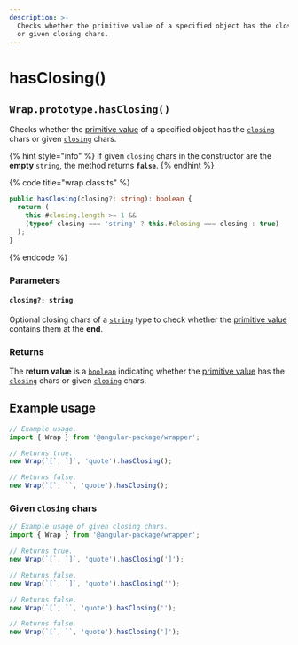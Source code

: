 ```yaml
---
description: >-
  Checks whether the primitive value of a specified object has the closing chars
  or given closing chars.
---
```


# hasClosing()

## `Wrap.prototype.hasClosing()`

Checks whether the [primitive value](valueof.md) of a specified object has the [`closing`](../accessors/get-closing.md) chars or given [`closing`](hasclosing.md#closing-string) chars.

{% hint style="info" %}
If given `closing` chars in the constructor are the **empty** `string`, the method returns **`false`**.
{% endhint %}

{% code title="wrap.class.ts" %}
```typescript
public hasClosing(closing?: string): boolean {
  return (
    this.#closing.length >= 1 &&
    (typeof closing === 'string' ? this.#closing === closing : true)
  );
}
```
{% endcode %}

### Parameters

#### `closing?: string`

Optional closing chars of a [`string`](https://developer.mozilla.org/en-US/docs/Web/JavaScript/Reference/Global\_Objects/String) type to check whether the [primitive value](valueof.md) contains them at the **end**.

### Returns

The **return value** is a [`boolean`](https://developer.mozilla.org/en-US/docs/Web/JavaScript/Reference/Global\_Objects/Boolean) indicating whether the [primitive value](valueof.md) has the [`closing`](../accessors/get-closing.md) chars or given [`closing`](hasclosing.md#closing-string) chars.

## Example usage

```typescript
// Example usage.
import { Wrap } from '@angular-package/wrapper';

// Returns true.
new Wrap(`[`, `]`, 'quote').hasClosing();

// Returns false.
new Wrap(`[`, ``, 'quote').hasClosing();
```

### Given `closing` chars

```typescript
// Example usage of given closing chars.
import { Wrap } from '@angular-package/wrapper';

// Returns true.
new Wrap(`[`, `]`, 'quote').hasClosing(']');

// Returns false.
new Wrap(`[`, `]`, 'quote').hasClosing('');

// Returns false.
new Wrap(`[`, ``, 'quote').hasClosing('');

// Returns false.
new Wrap(`[`, ``, 'quote').hasClosing(']');
```
